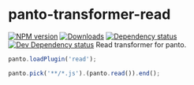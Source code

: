 # panto-transformer-read

[![NPM version][npm-image]][npm-url] [![Downloads][downloads-image]][npm-url] [![Dependency status][david-dm-image]][david-dm-url] [![Dev Dependency status][david-dm-dev-image]][david-dm-dev-url]
Read transformer for panto.

```js
panto.loadPlugin('read');

panto.pick('**/*.js').(panto.read()).end();
```

[npm-url]: https://npmjs.org/package/panto-transformer-read
[downloads-image]: http://img.shields.io/npm/dm/panto-transformer-read.svg
[npm-image]: http://img.shields.io/npm/v/panto-transformer-read.svg
[david-dm-url]:https://david-dm.org/pantojs/panto-transformer-read
[david-dm-image]:https://david-dm.org/pantojs/panto-transformer-read.svg
[david-dm-dev-url]:https://david-dm.org/pantojs/panto-transformer-read#info=devDependencies
[david-dm-dev-image]:https://david-dm.org/pantojs/panto-transformer-read/dev-status.svg

